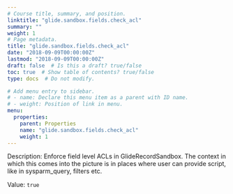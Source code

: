 ```yaml
---
# Course title, summary, and position.
linktitle: "glide.sandbox.fields.check_acl"
summary: ""
weight: 1
# Page metadata.
title: "glide.sandbox.fields.check_acl"
date: "2018-09-09T00:00:00Z"
lastmod: "2018-09-09T00:00:00Z"
draft: false  # Is this a draft? true/false
toc: true  # Show table of contents? true/false
type: docs  # Do not modify.

# Add menu entry to sidebar.
# - name: Declare this menu item as a parent with ID name.
# - weight: Position of link in menu.
menu:
  properties:
    parent: Properties
    name: "glide.sandbox.fields.check_acl"
    weight: 1
---
```


Description: Enforce field level ACLs in GlideRecordSandbox. The context in which this comes into the picture is in places where user can provide script, like in sysparm_query, filters etc.


Value: `true`